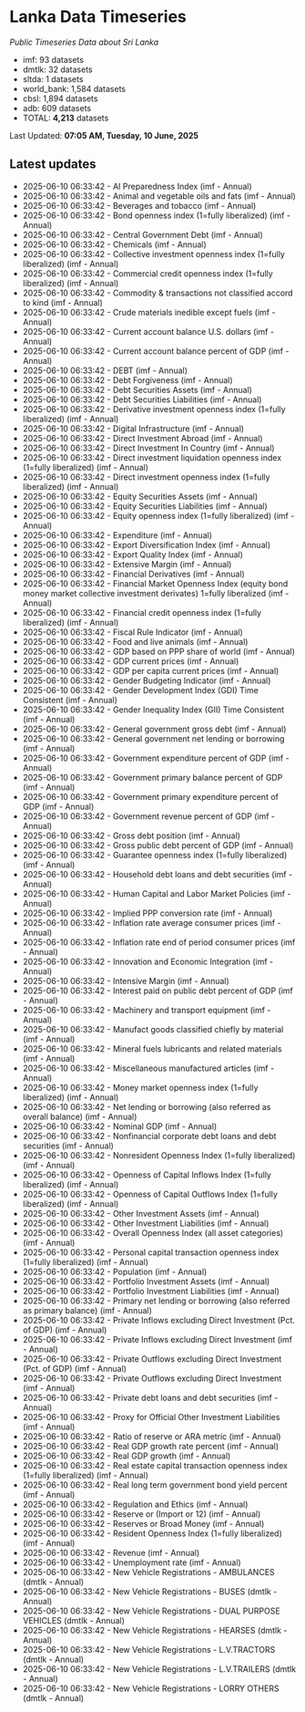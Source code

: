# Lanka Data Timeseries
*Public Timeseries Data about Sri Lanka*

* imf: 93 datasets
* dmtlk: 32 datasets
* sltda: 1 datasets
* world_bank: 1,584 datasets
* cbsl: 1,894 datasets
* adb: 609 datasets
* TOTAL: **4,213** datasets

Last Updated: **07:05 AM, Tuesday, 10 June, 2025**

## Latest updates

* 2025-06-10 06:33:42 - AI Preparedness Index (imf - Annual)
* 2025-06-10 06:33:42 - Animal and vegetable oils and fats (imf - Annual)
* 2025-06-10 06:33:42 - Beverages and tobacco (imf - Annual)
* 2025-06-10 06:33:42 - Bond openness index (1=fully liberalized) (imf - Annual)
* 2025-06-10 06:33:42 - Central Government Debt (imf - Annual)
* 2025-06-10 06:33:42 - Chemicals (imf - Annual)
* 2025-06-10 06:33:42 - Collective investment openness index (1=fully liberalized) (imf - Annual)
* 2025-06-10 06:33:42 - Commercial credit openness index (1=fully liberalized) (imf - Annual)
* 2025-06-10 06:33:42 - Commodity & transactions not classified accord to kind (imf - Annual)
* 2025-06-10 06:33:42 - Crude materials inedible except fuels (imf - Annual)
* 2025-06-10 06:33:42 - Current account balance U.S. dollars (imf - Annual)
* 2025-06-10 06:33:42 - Current account balance percent of GDP (imf - Annual)
* 2025-06-10 06:33:42 - DEBT (imf - Annual)
* 2025-06-10 06:33:42 - Debt Forgiveness (imf - Annual)
* 2025-06-10 06:33:42 - Debt Securities Assets (imf - Annual)
* 2025-06-10 06:33:42 - Debt Securities Liabilities (imf - Annual)
* 2025-06-10 06:33:42 - Derivative investment openness index (1=fully liberalized) (imf - Annual)
* 2025-06-10 06:33:42 - Digital Infrastructure (imf - Annual)
* 2025-06-10 06:33:42 - Direct Investment Abroad (imf - Annual)
* 2025-06-10 06:33:42 - Direct Investment In Country (imf - Annual)
* 2025-06-10 06:33:42 - Direct investment liquidation openness index (1=fully liberalized) (imf - Annual)
* 2025-06-10 06:33:42 - Direct investment openness index (1=fully liberalized) (imf - Annual)
* 2025-06-10 06:33:42 - Equity Securities Assets (imf - Annual)
* 2025-06-10 06:33:42 - Equity Securities Liabilities (imf - Annual)
* 2025-06-10 06:33:42 - Equity openness index (1=fully liberalized) (imf - Annual)
* 2025-06-10 06:33:42 - Expenditure (imf - Annual)
* 2025-06-10 06:33:42 - Export Diversification Index (imf - Annual)
* 2025-06-10 06:33:42 - Export Quality Index (imf - Annual)
* 2025-06-10 06:33:42 - Extensive Margin (imf - Annual)
* 2025-06-10 06:33:42 - Financial Derivatives (imf - Annual)
* 2025-06-10 06:33:42 - Financial Market Openness Index (equity bond money market collective investment derivates) 1=fully liberalized (imf - Annual)
* 2025-06-10 06:33:42 - Financial credit openness index (1=fully liberalized) (imf - Annual)
* 2025-06-10 06:33:42 - Fiscal Rule Indicator (imf - Annual)
* 2025-06-10 06:33:42 - Food and live animals (imf - Annual)
* 2025-06-10 06:33:42 - GDP based on PPP share of world (imf - Annual)
* 2025-06-10 06:33:42 - GDP current prices (imf - Annual)
* 2025-06-10 06:33:42 - GDP per capita current prices (imf - Annual)
* 2025-06-10 06:33:42 - Gender Budgeting Indicator (imf - Annual)
* 2025-06-10 06:33:42 - Gender Development Index (GDI) Time Consistent (imf - Annual)
* 2025-06-10 06:33:42 - Gender Inequality Index (GII) Time Consistent (imf - Annual)
* 2025-06-10 06:33:42 - General government gross debt (imf - Annual)
* 2025-06-10 06:33:42 - General government net lending or borrowing (imf - Annual)
* 2025-06-10 06:33:42 - Government expenditure percent of GDP (imf - Annual)
* 2025-06-10 06:33:42 - Government primary balance percent of GDP (imf - Annual)
* 2025-06-10 06:33:42 - Government primary expenditure percent of GDP (imf - Annual)
* 2025-06-10 06:33:42 - Government revenue percent of GDP (imf - Annual)
* 2025-06-10 06:33:42 - Gross debt position (imf - Annual)
* 2025-06-10 06:33:42 - Gross public debt percent of GDP (imf - Annual)
* 2025-06-10 06:33:42 - Guarantee openness index (1=fully liberalized) (imf - Annual)
* 2025-06-10 06:33:42 - Household debt loans and debt securities (imf - Annual)
* 2025-06-10 06:33:42 - Human Capital and Labor Market Policies (imf - Annual)
* 2025-06-10 06:33:42 - Implied PPP conversion rate (imf - Annual)
* 2025-06-10 06:33:42 - Inflation rate average consumer prices (imf - Annual)
* 2025-06-10 06:33:42 - Inflation rate end of period consumer prices (imf - Annual)
* 2025-06-10 06:33:42 - Innovation and Economic Integration (imf - Annual)
* 2025-06-10 06:33:42 - Intensive Margin (imf - Annual)
* 2025-06-10 06:33:42 - Interest paid on public debt percent of GDP (imf - Annual)
* 2025-06-10 06:33:42 - Machinery and transport equipment (imf - Annual)
* 2025-06-10 06:33:42 - Manufact goods classified chiefly by material (imf - Annual)
* 2025-06-10 06:33:42 - Mineral fuels lubricants and related materials (imf - Annual)
* 2025-06-10 06:33:42 - Miscellaneous manufactured articles (imf - Annual)
* 2025-06-10 06:33:42 - Money market openness index (1=fully liberalized) (imf - Annual)
* 2025-06-10 06:33:42 - Net lending or borrowing (also referred as overall balance) (imf - Annual)
* 2025-06-10 06:33:42 - Nominal GDP (imf - Annual)
* 2025-06-10 06:33:42 - Nonfinancial corporate debt loans and debt securities (imf - Annual)
* 2025-06-10 06:33:42 - Nonresident Openness Index (1=fully liberalized) (imf - Annual)
* 2025-06-10 06:33:42 - Openness of Capital Inflows Index (1=fully liberalized) (imf - Annual)
* 2025-06-10 06:33:42 - Openness of Capital Outflows Index (1=fully liberalized) (imf - Annual)
* 2025-06-10 06:33:42 - Other Investment Assets (imf - Annual)
* 2025-06-10 06:33:42 - Other Investment Liabilities (imf - Annual)
* 2025-06-10 06:33:42 - Overall Openness Index (all asset categories) (imf - Annual)
* 2025-06-10 06:33:42 - Personal capital transaction openness index (1=fully liberalized) (imf - Annual)
* 2025-06-10 06:33:42 - Population (imf - Annual)
* 2025-06-10 06:33:42 - Portfolio Investment Assets (imf - Annual)
* 2025-06-10 06:33:42 - Portfolio Investment Liabilities (imf - Annual)
* 2025-06-10 06:33:42 - Primary net lending or borrowing (also referred as primary balance) (imf - Annual)
* 2025-06-10 06:33:42 - Private Inflows excluding Direct Investment (Pct. of GDP) (imf - Annual)
* 2025-06-10 06:33:42 - Private Inflows excluding Direct Investment (imf - Annual)
* 2025-06-10 06:33:42 - Private Outflows excluding Direct Investment (Pct. of GDP) (imf - Annual)
* 2025-06-10 06:33:42 - Private Outflows excluding Direct Investment (imf - Annual)
* 2025-06-10 06:33:42 - Private debt loans and debt securities (imf - Annual)
* 2025-06-10 06:33:42 - Proxy for Official Other Investment Liabilities (imf - Annual)
* 2025-06-10 06:33:42 - Ratio of reserve or ARA metric (imf - Annual)
* 2025-06-10 06:33:42 - Real GDP growth rate percent (imf - Annual)
* 2025-06-10 06:33:42 - Real GDP growth (imf - Annual)
* 2025-06-10 06:33:42 - Real estate capital transaction openness index (1=fully liberalized) (imf - Annual)
* 2025-06-10 06:33:42 - Real long term government bond yield percent (imf - Annual)
* 2025-06-10 06:33:42 - Regulation and Ethics (imf - Annual)
* 2025-06-10 06:33:42 - Reserve or (Import or 12) (imf - Annual)
* 2025-06-10 06:33:42 - Reserves or Broad Money (imf - Annual)
* 2025-06-10 06:33:42 - Resident Openness Index (1=fully liberalized) (imf - Annual)
* 2025-06-10 06:33:42 - Revenue (imf - Annual)
* 2025-06-10 06:33:42 - Unemployment rate (imf - Annual)
* 2025-06-10 06:33:42 - New Vehicle Registrations - AMBULANCES (dmtlk - Annual)
* 2025-06-10 06:33:42 - New Vehicle Registrations - BUSES (dmtlk - Annual)
* 2025-06-10 06:33:42 - New Vehicle Registrations - DUAL PURPOSE VEHICLES (dmtlk - Annual)
* 2025-06-10 06:33:42 - New Vehicle Registrations - HEARSES (dmtlk - Annual)
* 2025-06-10 06:33:42 - New Vehicle Registrations - L.V.TRACTORS (dmtlk - Annual)
* 2025-06-10 06:33:42 - New Vehicle Registrations - L.V.TRAILERS (dmtlk - Annual)
* 2025-06-10 06:33:42 - New Vehicle Registrations - LORRY OTHERS (dmtlk - Annual)